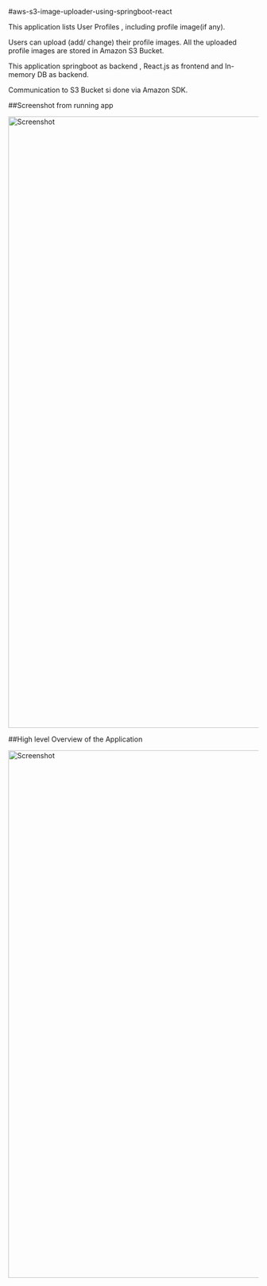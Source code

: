 #aws-s3-image-uploader-using-springboot-react

This application lists User Profiles , including profile image(if any).

Users can upload (add/ change) their profile images. All the uploaded profile images are stored in Amazon S3 Bucket.

This application springboot as backend , React.js as frontend and In-memory DB as backend.

Communication to S3 Bucket si done via Amazon SDK.

##Screenshot from running app

<img width="1231" alt="Screenshot" src="https://user-images.githubusercontent.com/40702606/66605971-035df380-eba9-11e9-9f03-2067756be318.png">

##High level Overview of the Application

<img width="1062" alt="Screenshot" src="https://user-images.githubusercontent.com/40702606/66606086-491abc00-eba9-11e9-8051-14d4b8eb1ca1.png">
